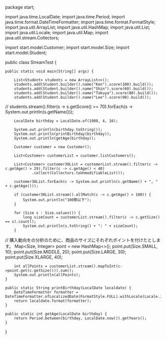 package start;

import java.time.LocalDate;
import java.time.Period;
import java.time.format.DateTimeFormatter;
import java.time.format.FormatStyle;
import java.util.ArrayList;
import java.util.HashMap;
import java.util.List;
import java.util.Locale;
import java.util.Map;
import java.util.stream.Collectors;

import start.model.Customer;
import start.model.Size;
import start.model.Student;

public class StreamTest {

	public static void main(String[] args) {

		List<Student> students = new ArrayList<>();
		students.add(Student.builder().name("Ken").score(100).build());
		students.add(Student.builder().name("Shin").score(60).build());
		students.add(Student.builder().name("Takuya").score(80).build());
		students.add(Student.builder().name("Lee").score(90).build());

//		students.stream().filter(s -> s.getScore() >= 70).forEach(s -> System.out.println(s.getName()));

		LocalDate birthday = LocalDate.of(1980, 4, 16);

		System.out.println(birthday.toString());
		System.out.println(printBirthday(birthday));
		System.out.println(getAge(birthday));

		Customer customer = new Customer();

		List<Customer> customerList = customer.listCustomers();

		List<Customer> customer30List = customerList.stream().filter(c -> c.getAge() > 29).filter(c -> c.getAge() < 40)
				.collect(Collectors.toUnmodifiableList());

		customer30List.forEach(c -> System.out.println(c.getName() + ", " + c.getAge()));

		if (customer30List.stream().allMatch(c -> c.getAge() > 100)) {
			System.out.println("100際以下");
		}

		for (Size s : Size.values()) {
			long sizeCount = customerList.stream().filter(c -> c.getSize() == s).count();
			System.out.println(s.toString() + ": " + sizeCount);
		}

//		購入動向をの分析のために、商品のサイズにそれぞれポイントを付けたとします。
		Map<Size, Integer> point = new HashMap<>();
		point.put(Size.SMALL, 10);
		point.put(Size.MIDDLE, 20);
		point.put(Size.LARGE, 30);
		point.put(Size.XLARGE, 40);
		
		int allPoints = customerList.stream().mapToInt(c->point.get(c.getSize())).sum();
		System.out.println(allPoints);
	}

	public static String printBirthday(LocalDate localdate) {
		DateTimeFormatter formatter = DateTimeFormatter.ofLocalizedDate(FormatStyle.FULL).withLocale(Locale.JAPAN);
		return localdate.format(formatter);
	}

	public static int getAge(LocalDate birthday) {
		return Period.between(birthday, LocalDate.now()).getYears();
	}
}
